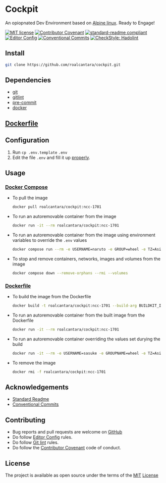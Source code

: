 # Cockpit

An opiopnated Dev Environment based on [Alpine linux][12]. Ready to Engage!

[![MIT license](https://img.shields.io/badge/License-MIT-brightgreen.svg)](./../LICENSE)
[![Contributor Covenant](https://img.shields.io/badge/Contributor%20Covenant-2.0-4baaaa.svg)][2]
[![standard-readme compliant](https://img.shields.io/badge/readme%20style-standard-brightgreen.svg)][5]
[![Editor Config](https://img.shields.io/badge/Editor%20Config-1.0.1-crimson.svg)][4]
[![Conventional Commits](https://img.shields.io/badge/Conventional%20Commits-1.0.0-yellow.svg)][3]
[![CheckStyle: Hadolint](https://img.shields.io/badge/check_style-hadolint-ee503e.svg)][11]

## Install

```sh
git clone https://github.com/roalcantara/cockpit.git
```

## Dependencies

- [git][6]
- [gitlint][7]
- [pre-commit][8]
- [docker][9]

## [Dockerfile](Dockerfile)

## Configuration

1. Run `cp .env.template` `.env`
2. Edit the file `.env` and fill it up [properly][15].

## Usage

### [Docker Compose][14]

- To pull the image

  ```sh
  docker pull roalcantara/cockpit:ncc-1701
  ```

- To run an autoremovable container from the image

  ```sh
  docker run -it --rm roalcantara/cockpit:ncc-1701
  ```

- To run an autoremovable container from the image using environment variables to override the `.env` values

  ```sh
  docker compose run --rm -e USERNAME=naruto -e GROUP=wheel -e TZ=Asia/Tokyo roalcantara/cockpit:ncc-1701
  ```

- To stop and remove containers, networks, images and volumes from the image

    ```sh
    docker compose down --remove-orphans --rmi --volumes
    ```

### [Dockerfile][13]

- To build the image from the Dockerfile

  ```sh
  docker build -t roalcantara/cockpit:ncc-1701 --build-arg BUILDKIT_INLINE_CACHE=1 --build-arg USERNAME=naruto --build-arg GROUPNAME=wheel --build-arg TZ=Asia/Tokyo .
  ```

- To run an autoremovable container from the built image from the Dockerfile

    ```sh
    docker run -it --rm roalcantara/cockpit:ncc-1701
    ```

- To run an autoremovable container overriding the values set durying the build

    ```sh
    docker run -it --rm -e USERNAME=sasuke -e GROUPNAME=wheel -e TZ=Asia/Taipei roalcantara/cockpit:ncc-1701
    ```

- To remove the image

  ```sh
  docker rmi -f roalcantara/cockpit:ncc-1701
  ```

## Acknowledgements

- [Standard Readme][5]
- [Conventional Commits][7]

## Contributing

- Bug reports and pull requests are welcome on [GitHub][0]
- Do follow [Editor Config][4] rules.
- Do follow [Git lint][7] rules.
- Do follow the [Contributor Covenant][2] code of conduct.

## License

The project is available as open source under the terms of the [MIT][1] [License](LICENSE)

[0]: https://github.com/roalcantara/Dockers
[1]: https://opensource.org/licenses/MIT "Open Source Initiative"
[2]: https://contributor-covenant.org "A Code of Conduct for Open Source Communities"
[3]: https://conventionalcommits.org "Conventional Commits"
[4]: https://editorconfig.org "EditorConfig"
[5]: https://github.com/RichardLitt/standard-readme "Standard Readme"
[6]: https://git-scm.com "Git"
[7]: https://jorisroovers.com/gitlint "git commit message linter"
[8]: https://pre-commit.com "A framework for managing and maintaining multi-language pre-commit hooks"
[9]: https://docker.com "Docker: An open platform for developing, shipping, and running applications."
[11]: https://github.com/hadolint/hadolint "Dockerfile linter"
[12]: https://alpinelinux.org/ "Alpine Linux: A security-oriented, lightweight Linux distribution based on musl libc and busybox"
[13]: https://docs.docker.com/engine/reference/builder "Dockerfile reference"
[14]: https://docs.docker.com/compose/compose-file "Docker Compose"
[15]: https://docs.docker.com/compose/compose-file/#env_file "Docker Compose: Env_file format"
